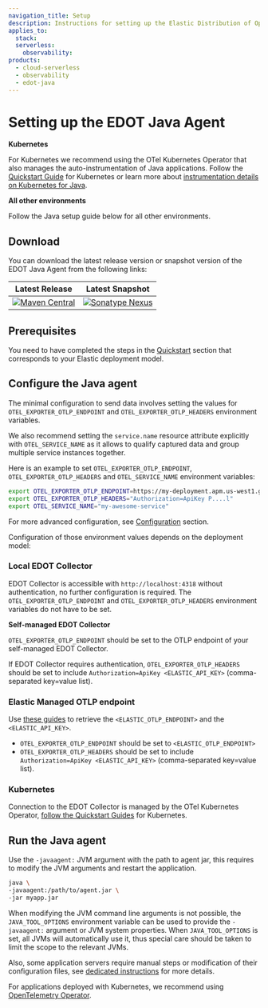 ```yaml
---
navigation_title: Setup
description: Instructions for setting up the Elastic Distribution of OpenTelemetry (EDOT) Java Agent in various environments, including Kubernetes and others.
applies_to:
  stack:
  serverless:
    observability:
products:
  - cloud-serverless
  - observability
  - edot-java
---
```

# Setting up the EDOT Java Agent

**Kubernetes**

For Kubernetes we recommend using the OTel Kubernetes Operator that also manages the auto-instrumentation of Java applications. Follow the [Quickstart Guide](../../../quickstart/index.md) for Kubernetes or learn more about [instrumentation details on Kubernetes for Java](./k8s). 

**All other environments**

Follow the Java setup guide below for all other environments.

## Download

You can download the latest release version or snapshot version of the EDOT Java Agent from the following links:

| Latest Release | Latest Snapshot |
|:---:|:---:|
| [![Maven Central](https://img.shields.io/maven-central/v/co.elastic.otel/elastic-otel-javaagent?label=elastic-otel-javaagent&style=for-the-badge)](https://mvnrepository.com/artifact/co.elastic.otel/elastic-otel-javaagent/latest) | [![Sonatype Nexus](https://img.shields.io/nexus/s/co.elastic.otel/elastic-otel-javaagent?server=https%3A%2F%2Foss.sonatype.org&label=elastic-otel-javaagent&style=for-the-badge)](https://oss.sonatype.org/service/local/artifact/maven/redirect?r=snapshots&g=co.elastic.otel&a=elastic-otel-javaagent&v=LATEST) |

## Prerequisites

You need to have completed the steps in the [Quickstart](../../../quickstart) section that corresponds to your Elastic deployment model.

##  Configure the Java agent

The minimal configuration to send data involves setting the values for `OTEL_EXPORTER_OTLP_ENDPOINT` and `OTEL_EXPORTER_OTLP_HEADERS` environment variables.

We also recommend setting the `service.name` resource attribute explicitly with `OTEL_SERVICE_NAME` as it allows to qualify captured data and group multiple service instances together.

Here is an example to set `OTEL_EXPORTER_OTLP_ENDPOINT`, `OTEL_EXPORTER_OTLP_HEADERS` and `OTEL_SERVICE_NAME` environment variables:

```sh
export OTEL_EXPORTER_OTLP_ENDPOINT=https://my-deployment.apm.us-west1.gcp.cloud.es.io
export OTEL_EXPORTER_OTLP_HEADERS="Authorization=ApiKey P....l"
export OTEL_SERVICE_NAME="my-awesome-service"
```

For more advanced configuration, see [Configuration](../configuration.md) section.

Configuration of those environment values depends on the deployment model:

### Local EDOT Collector

EDOT Collector is accessible with `http://localhost:4318` without authentication, no further configuration is required.
The `OTEL_EXPORTER_OTLP_ENDPOINT` and `OTEL_EXPORTER_OTLP_HEADERS` environment variables do not have to be set.

**Self-managed EDOT Collector**

`OTEL_EXPORTER_OTLP_ENDPOINT` should be set to the OTLP endpoint of your self-managed EDOT Collector.
    
If EDOT Collector requires authentication, `OTEL_EXPORTER_OTLP_HEADERS` should be set to include `Authorization=ApiKey <ELASTIC_API_KEY>` (comma-separated key=value list).

### Elastic Managed OTLP endpoint

Use [these guides](../../../quickstart/serverless/index.md) to retrieve the `<ELASTIC_OTLP_ENDPOINT>` and the `<ELASTIC_API_KEY>`.

- `OTEL_EXPORTER_OTLP_ENDPOINT` should be set to `<ELASTIC_OTLP_ENDPOINT>`
- `OTEL_EXPORTER_OTLP_HEADERS` should be set to include `Authorization=ApiKey <ELASTIC_API_KEY>` (comma-separated key=value list).

### Kubernetes

Connection to the EDOT Collector is managed by the OTel Kubernetes Operator, [follow the Quickstart Guides](../../../quickstart/index.md) for Kubernetes.

## Run the Java agent

Use the `-javaagent:` JVM argument with the path to agent jar, this requires to modify the JVM arguments and restart
the application.

```sh
java \
-javaagent:/path/to/agent.jar \
-jar myapp.jar
```

When modifying the JVM command line arguments is not possible, the `JAVA_TOOL_OPTIONS` environment variable can be used
to provide the `-javaagent:` argument or JVM system properties. When `JAVA_TOOL_OPTIONS` is set, all JVMs will automatically 
use it, thus special care should be taken to limit the scope to the relevant JVMs.

Also, some application servers require manual steps or modification of their configuration files, see [dedicated instructions](https://opentelemetry.io/docs/zero-code/java/agent/server-config/) for more details.

For applications deployed with Kubernetes, we recommend using [OpenTelemetry Operator](./k8s).
